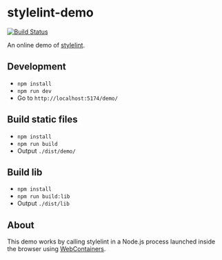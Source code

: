 # stylelint-demo

[![Build Status](https://github.com/stylelint/stylelint-demo/workflows/CI/badge.svg)](https://github.com/stylelint/stylelint-demo/actions)

An online demo of [stylelint](https://github.com/stylelint/stylelint).

## Development

- `npm install`
- `npm run dev`
- Go to `http://localhost:5174/demo/`

## Build static files

- `npm install`
- `npm run build`
- Output `./dist/demo/`

## Build lib

- `npm install`
- `npm run build:lib`
- Output `./dist/lib`

## About

This demo works by calling stylelint in a Node.js process launched inside the browser using [WebContainers](https://webcontainers.io/).
